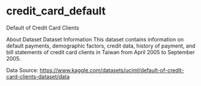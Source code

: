 # credit_card_default
Default of Credit Card Clients 

About Dataset
Dataset Information
This dataset contains information on default payments, demographic factors, credit data, history of payment, and bill statements of credit card clients in Taiwan from April 2005 to September 2005.

Data Source:
https://www.kaggle.com/datasets/uciml/default-of-credit-card-clients-dataset/data

